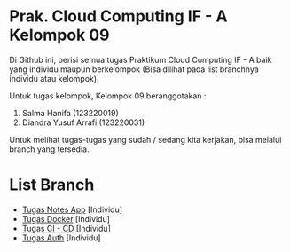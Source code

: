 # Prak. Cloud Computing IF - A Kelompok 09

Di Github ini, berisi semua tugas Praktikum Cloud Computing IF - A baik yang individu maupun berkelompok (Bisa dilihat pada list branchnya individu atau kelompok).

Untuk tugas kelompok, Kelompok 09 beranggotakan :
 1. Salma Hanifa (123220019)
 2. Diandra Yusuf Arrafi (123220031)

Untuk melihat tugas-tugas yang sudah / sedang kita kerjakan, bisa melalui branch yang tersedia.

# List Branch

 - [Tugas Notes App](https://github.com/haloYusuf/prak-cc-09/tree/tugas-notes) [Individu]
 - [Tugas Docker](https://github.com/haloYusuf/prak-cc-09/tree/tugas-docker) [Individu]
 - [Tugas CI - CD](https://github.com/haloYusuf/prak-cc-09/tree/tugas-ci-cd) [Individu]
 - [Tugas Auth](https://github.com/haloYusuf/prak-cc-09/tree/tugas-auth) [Individu]
